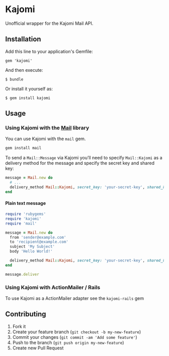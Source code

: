 # Kajomi

Unofficial wrapper for the Kajomi Mail API.

## Installation

Add this line to your application's Gemfile:

    gem 'kajomi'

And then execute:

    $ bundle

Or install it yourself as:

    $ gem install kajomi

## Usage

### Using Kajomi with the [Mail](http://rubygems.org/gems/mail) library

You can use Kajomi with the `mail` gem.

``` bash
gem install mail
```

To send a `Mail::Message` via Kajomi you’ll need to specify `Mail::Kajomi` as a delivery method for the message and specify the secret key and shared key:

``` ruby
message = Mail.new do
  # ...
  delivery_method Mail::Kajomi, secret_key: 'your-secret-key', shared_key: 'your-shared-key'
end
```

#### Plain text message

``` ruby
require 'rubygems'
require 'kajomi'
require 'mail'

message = Mail.new do
  from 'sender@example.com'
  to 'recipient@example.com'
  subject 'My Subject'
  body 'Hello World!'

  delivery_method Mail::Kajomi, secret_key: 'your-secret-key', shared_key: 'your-shared-key'
end

message.deliver
```

### Using Kajomi with ActionMailer / Rails

To use Kajomi as a ActionMailer adapter see the `kajomi-rails` gem

## Contributing

1. Fork it
2. Create your feature branch (`git checkout -b my-new-feature`)
3. Commit your changes (`git commit -am 'Add some feature'`)
4. Push to the branch (`git push origin my-new-feature`)
5. Create new Pull Request
